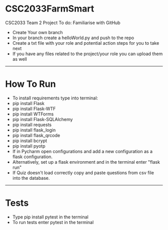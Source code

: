 # CSC2033FarmSmart
CSC2033 Team 2 Project
To do: Familiarise with GitHub
- Create Your own branch
- In your branch create a helloWorld.py and push to the repo
- Create a txt file with your role and potential action steps for you to take next
- If you have any files related to the project/your role you can upload them as well 

-------------
# How To Run

- To install requirements type into terminal:
- pip install Flask
- pip install Flask-WTF
- pip install WTForms
- pip install Flask-SQLAlchemy
- pip install requests
- pip install flask_login
- pip install flask_qrcode
- pip install bcrypt
- pip install pyotp
- If in Pycharm open configurations and add a new configuration as a flask configuration.
- Alternatively, set up a flask environment and in the terminal enter "flask run"
- If Quiz doesn't load correctly copy and paste questions from csv file into the database.

-------------
# Tests
- Type pip install pytest in the terminal
- To run tests enter pytest in the terminal